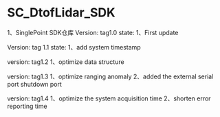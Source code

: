 # SC_DtofLidar_SDK
1、SinglePoint SDK仓库
Version:
	tag1.0
state:
1、First update

Version:
	tag 1.1
state:
1、add system timestamp 

version:
  tag1.2
1、optimize data structure

version:
  tag1.3
1、optimize ranging anomaly
2、added the external serial port shutdown port

version:
  tag1.4
1、optimize the system acquisition time
2、shorten error reporting time